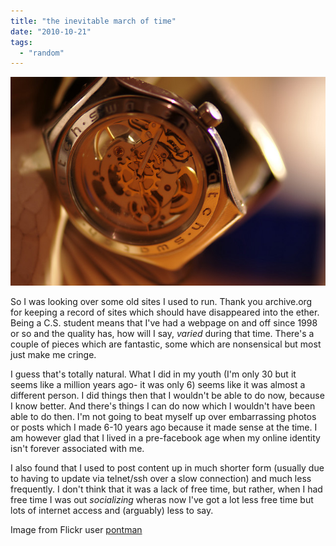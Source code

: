 ```yaml
---
title: "the inevitable march of time"
date: "2010-10-21"
tags: 
  - "random"
---
```


[![](images/watch.jpg "watch")](http://spurious-logic.net/the-inevitable-march-of-time)

So I was looking over some old sites I used to run. Thank you archive.org for keeping a record of sites which should have disappeared into the ether. Being a C.S. student means that I've had a webpage on and off since 1998 or so and the quality has, how will I say, _varied_ during that time. There's a couple of pieces which are fantastic, some which are nonsensical but most just make me cringe.

I guess that's totally natural. What I did in my youth (I'm only 30 but it seems like a million years ago- it was only 6) seems like it was almost a different person. I did things then that I wouldn't be able to do now, because I know better. And there's things I can do now which I wouldn't have been able to do then. I'm not going to beat myself up over embarrassing photos or posts which I made 6-10 years ago because it made sense at the time. I am however glad that I lived in a pre-facebook age when my online identity isn't forever associated with me.

I also found that I used to post content up in much shorter form (usually due to having to update via telnet/ssh over a slow connection) and much less frequently. I don't think that it was a lack of free time, but rather, when I had free time I was out _socializing_ wheras now I've got a lot less free time but lots of internet access and (arguably) less to say.

Image from Flickr user [pontman](http://www.flickr.com/photos/paulesson/)
